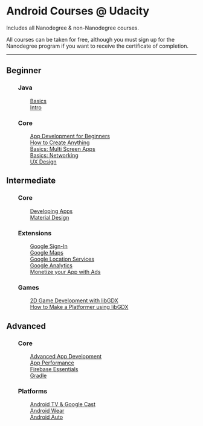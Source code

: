 # Android Courses @ Udacity

Includes all Nanodegree & non-Nanodegree courses.

All courses can be taken for free, although you must sign up for the Nanodegree program if you want to receive the certificate of completion.

-----

## Beginner

### &nbsp;&nbsp;&nbsp;&nbsp;&nbsp;&nbsp;&nbsp;&nbsp;Java
&nbsp;&nbsp;&nbsp;&nbsp;&nbsp;&nbsp;&nbsp;&nbsp;&nbsp;&nbsp;&nbsp;&nbsp;&nbsp;&nbsp;&nbsp;&nbsp;[Basics](https://www.udacity.com/course/java-programming-basics--ud282)  
&nbsp;&nbsp;&nbsp;&nbsp;&nbsp;&nbsp;&nbsp;&nbsp;&nbsp;&nbsp;&nbsp;&nbsp;&nbsp;&nbsp;&nbsp;&nbsp;[Intro](https://www.udacity.com/course/intro-to-java-programming--cs046)  
### &nbsp;&nbsp;&nbsp;&nbsp;&nbsp;&nbsp;&nbsp;&nbsp;Core
&nbsp;&nbsp;&nbsp;&nbsp;&nbsp;&nbsp;&nbsp;&nbsp;&nbsp;&nbsp;&nbsp;&nbsp;&nbsp;&nbsp;&nbsp;&nbsp;[App Development for Beginners](https://www.udacity.com/course/android-development-for-beginners--ud837)  
&nbsp;&nbsp;&nbsp;&nbsp;&nbsp;&nbsp;&nbsp;&nbsp;&nbsp;&nbsp;&nbsp;&nbsp;&nbsp;&nbsp;&nbsp;&nbsp;[How to Create Anything](https://www.udacity.com/course/how-to-create-anything-in-android--ud802)  
&nbsp;&nbsp;&nbsp;&nbsp;&nbsp;&nbsp;&nbsp;&nbsp;&nbsp;&nbsp;&nbsp;&nbsp;&nbsp;&nbsp;&nbsp;&nbsp;[Basics: Multi Screen Apps](https://www.udacity.com/course/android-basics-multi-screen-apps--ud839)  
&nbsp;&nbsp;&nbsp;&nbsp;&nbsp;&nbsp;&nbsp;&nbsp;&nbsp;&nbsp;&nbsp;&nbsp;&nbsp;&nbsp;&nbsp;&nbsp;[Basics: Networking](https://www.udacity.com/course/android-basics-networking--ud843)  
&nbsp;&nbsp;&nbsp;&nbsp;&nbsp;&nbsp;&nbsp;&nbsp;&nbsp;&nbsp;&nbsp;&nbsp;&nbsp;&nbsp;&nbsp;&nbsp;[UX Design](https://www.udacity.com/course/ux-design-for-mobile-developers--ud849)  

## Intermediate

### &nbsp;&nbsp;&nbsp;&nbsp;&nbsp;&nbsp;&nbsp;&nbsp;Core
&nbsp;&nbsp;&nbsp;&nbsp;&nbsp;&nbsp;&nbsp;&nbsp;&nbsp;&nbsp;&nbsp;&nbsp;&nbsp;&nbsp;&nbsp;&nbsp;[Developing Apps](https://www.udacity.com/course/developing-android-apps--ud853)  
&nbsp;&nbsp;&nbsp;&nbsp;&nbsp;&nbsp;&nbsp;&nbsp;&nbsp;&nbsp;&nbsp;&nbsp;&nbsp;&nbsp;&nbsp;&nbsp;[Material Design](https://www.udacity.com/course/material-design-for-android-developers--ud862)  
### &nbsp;&nbsp;&nbsp;&nbsp;&nbsp;&nbsp;&nbsp;&nbsp;Extensions
&nbsp;&nbsp;&nbsp;&nbsp;&nbsp;&nbsp;&nbsp;&nbsp;&nbsp;&nbsp;&nbsp;&nbsp;&nbsp;&nbsp;&nbsp;&nbsp;[Google Sign-In](https://www.udacity.com/course/add-google-sign-in-to-your-android-apps--ud876-5)  
&nbsp;&nbsp;&nbsp;&nbsp;&nbsp;&nbsp;&nbsp;&nbsp;&nbsp;&nbsp;&nbsp;&nbsp;&nbsp;&nbsp;&nbsp;&nbsp;[Google Maps](https://www.udacity.com/course/add-google-maps-to-your-android-app--ud876-4)  
&nbsp;&nbsp;&nbsp;&nbsp;&nbsp;&nbsp;&nbsp;&nbsp;&nbsp;&nbsp;&nbsp;&nbsp;&nbsp;&nbsp;&nbsp;&nbsp;[Google Location Services](https://www.udacity.com/course/google-location-services-on-android--ud876-1)  
&nbsp;&nbsp;&nbsp;&nbsp;&nbsp;&nbsp;&nbsp;&nbsp;&nbsp;&nbsp;&nbsp;&nbsp;&nbsp;&nbsp;&nbsp;&nbsp;[Google Analytics](https://www.udacity.com/course/google-analytics-for-android--ud876-2)  
&nbsp;&nbsp;&nbsp;&nbsp;&nbsp;&nbsp;&nbsp;&nbsp;&nbsp;&nbsp;&nbsp;&nbsp;&nbsp;&nbsp;&nbsp;&nbsp;[Monetize your App with Ads](https://www.udacity.com/course/monetize-your-android-app-with-ads--ud876-3)  
### &nbsp;&nbsp;&nbsp;&nbsp;&nbsp;&nbsp;&nbsp;&nbsp;Games
&nbsp;&nbsp;&nbsp;&nbsp;&nbsp;&nbsp;&nbsp;&nbsp;&nbsp;&nbsp;&nbsp;&nbsp;&nbsp;&nbsp;&nbsp;&nbsp;[2D Game Development with libGDX](https://www.udacity.com/course/2d-game-development-with-libgdx--ud405)  
&nbsp;&nbsp;&nbsp;&nbsp;&nbsp;&nbsp;&nbsp;&nbsp;&nbsp;&nbsp;&nbsp;&nbsp;&nbsp;&nbsp;&nbsp;&nbsp;[How to Make a Platformer using libGDX](https://www.udacity.com/course/how-to-make-a-platformer-using-libgdx--ud406)  

## Advanced

### &nbsp;&nbsp;&nbsp;&nbsp;&nbsp;&nbsp;&nbsp;&nbsp;Core
&nbsp;&nbsp;&nbsp;&nbsp;&nbsp;&nbsp;&nbsp;&nbsp;&nbsp;&nbsp;&nbsp;&nbsp;&nbsp;&nbsp;&nbsp;&nbsp;[Advanced App Development](https://www.udacity.com/course/advanced-android-app-development--ud855)  
&nbsp;&nbsp;&nbsp;&nbsp;&nbsp;&nbsp;&nbsp;&nbsp;&nbsp;&nbsp;&nbsp;&nbsp;&nbsp;&nbsp;&nbsp;&nbsp;[App Performance](https://www.udacity.com/course/android-performance--ud825)  
&nbsp;&nbsp;&nbsp;&nbsp;&nbsp;&nbsp;&nbsp;&nbsp;&nbsp;&nbsp;&nbsp;&nbsp;&nbsp;&nbsp;&nbsp;&nbsp;[Firebase Essentials](https://www.udacity.com/course/firebase-essentials-for-android--ud009)  
&nbsp;&nbsp;&nbsp;&nbsp;&nbsp;&nbsp;&nbsp;&nbsp;&nbsp;&nbsp;&nbsp;&nbsp;&nbsp;&nbsp;&nbsp;&nbsp;[Gradle](https://www.udacity.com/course/gradle-for-android-and-java--ud867)  
### &nbsp;&nbsp;&nbsp;&nbsp;&nbsp;&nbsp;&nbsp;&nbsp;Platforms
&nbsp;&nbsp;&nbsp;&nbsp;&nbsp;&nbsp;&nbsp;&nbsp;&nbsp;&nbsp;&nbsp;&nbsp;&nbsp;&nbsp;&nbsp;&nbsp;[Android TV & Google Cast](https://www.udacity.com/course/android-tv-and-google-cast-development--ud875B)  
&nbsp;&nbsp;&nbsp;&nbsp;&nbsp;&nbsp;&nbsp;&nbsp;&nbsp;&nbsp;&nbsp;&nbsp;&nbsp;&nbsp;&nbsp;&nbsp;[Android Wear](https://www.udacity.com/course/android-wear-development--ud875A)  
&nbsp;&nbsp;&nbsp;&nbsp;&nbsp;&nbsp;&nbsp;&nbsp;&nbsp;&nbsp;&nbsp;&nbsp;&nbsp;&nbsp;&nbsp;&nbsp;[Android Auto](https://www.udacity.com/course/android-auto-development--ud875C)  
